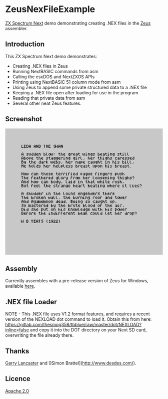 # ZeusNexFileExample
[ZX Spectrum Next](https://www.specnext.com/) demo demonstrating creating .NEX files in the [Zeus](http://www.desdes.com/products/oldfiles/) assembler.

## Introduction
This ZX Spectrum Next demo demonstrates:
* Creating .NEX files in Zeus  
* Running NextBASIC commands from asm
* Calling the esxDOS and NextZXOS APIs  
* Printing using NextBASIC 51 column mode from asm  
* Using Zeus to append some private structured data to a .NEX file  
* Keeping a .NEX file open after loading for use in the program  
* Reading that private data from asm  
* Several other neat Zeus features.

## Screenshot
![Screenshot](https://github.com/Threetwosevensixseven/ZeusNexFileExample/raw/master/nexdemo.png)

## Assembly
Currently assembles with a pre-release version of Zeus for Windows, available [here](http://www.desdes.com/products/oldfiles/zeustest.exe).

## .NEX file Loader
NOTE - This .NEX file uses V1.2 format features, and requires a recent version of the NEXLOAD dot command to load it.
Obtain this from here: https://gitlab.com/thesmog358/tbblue/raw/master/dot/NEXLOAD?inline=false and copy it into
the DOT directory on your Next SD card, overwriting the file already there.

## Thanks
[Garry Lancaster](http://www.worldofspectrum.org/zxplus3e/) and 0Simon Brattel](http://www.desdes.com/).

## Licence
[Apache 2.0](https://github.com/Threetwosevensixseven/ZeusNexFileExample/blob/master/LICENSE)
